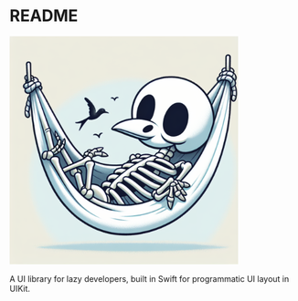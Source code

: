 # README

<img src="Sources/Media.xcassets/lazybones.imageset/lazybones.png" width="400" alt="Lazybones Logo">



A UI library for lazy developers, built in Swift for programmatic UI layout in UIKit.
